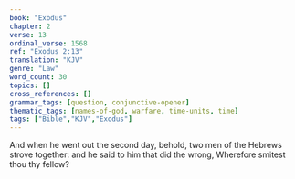 ```yaml
---
book: "Exodus"
chapter: 2
verse: 13
ordinal_verse: 1568
ref: "Exodus 2:13"
translation: "KJV"
genre: "Law"
word_count: 30
topics: []
cross_references: []
grammar_tags: [question, conjunctive-opener]
thematic_tags: [names-of-god, warfare, time-units, time]
tags: ["Bible","KJV","Exodus"]
---
```

And when he went out the second day, behold, two men of the Hebrews strove together: and he said to him that did the wrong, Wherefore smitest thou thy fellow?
